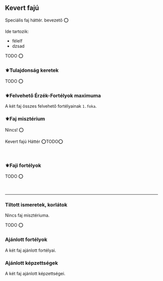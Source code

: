 ## Kevert fajú

Speciális faj háttér. bevezető ⭕

Ide tartozik:
- félelf
- dzsad

TODO ⭕

### ⚜️Tulajdonság keretek

TODO ⭕

### ⚜️Felvehető Érzék-Fortélyok maximuma

A két faj összes felvehető fortélyainak `1.foka`.

### ⚜️Faj misztérium

Nincs! ⭕

Kevert fajú Háttér ⭕TODO⭕

<br />

### ⚜️Faji fortélyok

TODO ⭕

<br />

---
### Tiltott ismeretek, korlátok

Nincs faj misztériuma.

TODO ⭕

### Ajánlott fortélyok

A két faj ajánlott fortélyai.

### Ajánlott képzettségek

A két faj ajánlott képzettségei.
